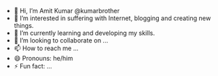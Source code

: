 - 👋 Hi, I’m Amit Kumar @kumarbrother
- 👀 I’m interested in suffering with Internet, blogging and creating new things.
- 🌱 I’m currently learning and developing my skills.
- 💞️ I’m looking to collaborate on ...
- 📫 How to reach me ...
- 😄 Pronouns: he/him
- ⚡ Fun fact: ...

<!---
kumarbrother/kumarbrother is a ✨ special ✨ repository because its `README.md` (this file) appears on your GitHub profile.
You can click the Preview link to take a look at your changes.
--->
